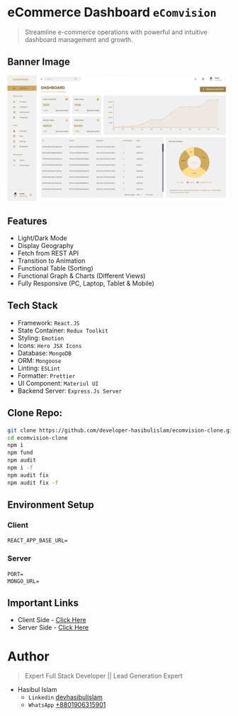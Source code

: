 # eCommerce Dashboard `eComvision`

> Streamline e-commerce operations with powerful and intuitive dashboard management and growth.

## Banner Image

![Banner](./Banner.png)

## Features

- Light/Dark Mode
- Display Geography
- Fetch from REST API
- Transition to Animation
- Functional Table (Sorting)
- Functional Graph & Charts (Different Views)
- Fully Responsive (PC, Laptop, Tablet & Mobile)

## Tech Stack

- Framework: `React.JS`
- State Container: `Redux Toolkit`
- Styling: `Emotion`
- Icons: `Hero JSX Icons`
- Database: `MongoDB`
- ORM: `Mongoose`
- Linting: `ESLint`
- Formatter: `Prettier`
- UI Component: `Materiul UI`
- Backend Server: `Express.Js Server`

## Clone Repo:

```bash
git clone https://github.com/developer-hasibulislam/ecomvision-clone.git
cd ecomvision-clone
npm i
npm fund
npm audit
npm i -f
npm audit fix
npm audit fix -f
```

## Environment Setup

### Client

```
REACT_APP_BASE_URL=
```

### Server

```
PORT=
MONGO_URL=
```

## Important Links

- Client Side - [Click Here](https://ecomvision-csr.vercel.app/)
- Server Side - [Click Here](https://ecomvision-ssr.vercel.app/)

# Author

> Expert Full Stack Developer || Lead Generation Expert

- Hasibul Islam
  - `Linkedin` [devhasibulislam](https://www.linkedin.com/in/devhasibulislam)
  - `WhatsApp` [+8801906315901](https://wa.me/01906315901)
